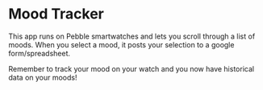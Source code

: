 # Mood Tracker

This app runs on Pebble smartwatches and lets you scroll through a list of 
moods. When you select a mood, it posts your selection to a google
form/spreadsheet.

Remember to track your mood on your watch and you now have historical data
on your moods!

